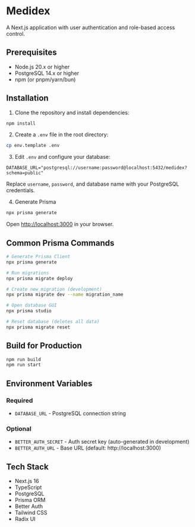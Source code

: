 # Medidex

A Next.js application with user authentication and role-based access control.

## Prerequisites

- Node.js 20.x or higher
- PostgreSQL 14.x or higher
- npm (or pnpm/yarn/bun)

## Installation

1. Clone the repository and install dependencies:

```bash
npm install
```

2. Create a `.env` file in the root directory:

```bash
cp env.template .env
```

3. Edit `.env` and configure your database:

```env
DATABASE_URL="postgresql://username:password@localhost:5432/medidex?schema=public"
```

Replace `username`, `password`, and database name with your PostgreSQL credentials.

4. Generate Prisma
```bash
npx prisma generate
```

Open [http://localhost:3000](http://localhost:3000) in your browser.

## Common Prisma Commands

```bash
# Generate Prisma Client
npx prisma generate

# Run migrations
npx prisma migrate deploy

# Create new migration (development)
npx prisma migrate dev --name migration_name

# Open database GUI
npx prisma studio

# Reset database (deletes all data)
npx prisma migrate reset
```

## Build for Production

```bash
npm run build
npm run start
```

## Environment Variables

### Required

- `DATABASE_URL` - PostgreSQL connection string

### Optional

- `BETTER_AUTH_SECRET` - Auth secret key (auto-generated in development)
- `BETTER_AUTH_URL` - Base URL (default: http://localhost:3000)

## Tech Stack

- Next.js 16
- TypeScript
- PostgreSQL
- Prisma ORM
- Better Auth
- Tailwind CSS
- Radix UI
